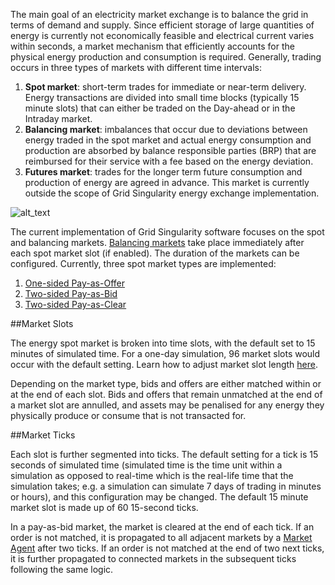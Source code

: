 The main goal of an electricity market exchange is to balance the grid in terms of demand and supply. Since efficient storage of large quantities of energy is currently not economically feasible and electrical current varies within seconds, a market mechanism that efficiently accounts for the physical energy production and consumption is required. Generally, trading occurs in three types of markets with different time intervals:

1. **Spot market**: short-term trades for immediate or near-term delivery. Energy transactions are divided into small time blocks (typically 15 minute slots) that can either be traded on the Day-ahead or in the Intraday market.
2. **Balancing market**: imbalances that occur due to deviations between energy traded in the spot market and actual energy consumption and production are absorbed by balance responsible parties (BRP) that are reimbursed for their service with a fee based on the energy deviation.
3. **Futures market**: trades for the longer term future consumption and production of energy are agreed in advance. This market is currently outside the scope of Grid Singularity energy exchange implementation.

![alt_text](img/markets-1.png)

The current implementation of Grid Singularity software focuses on the spot and balancing markets. [Balancing markets](market-types.md#balancing-market) take place immediately after each spot market slot (if enabled). The duration of the markets can be configured. Currently, three spot market types are implemented:

1. [One-sided Pay-as-Offer](market-types.md#one-sided-pay-as-offer-market)
2. [Two-sided Pay-as-Bid](market-types.md#two-sided-pay-as-bid-market)
3. [Two-sided Pay-as-Clear](market-types.md#two-sided-pay-as-clear-market)

##Market Slots

The energy spot market is broken into time slots, with the default set to 15 minutes of simulated time. For a one-day simulation, 96 market slots would occur with the default setting. Learn how to adjust market slot length [here](general-settings.md).

Depending on the market type, bids and offers are either matched within or at the end of each slot. Bids and offers that remain unmatched at the end of a market slot are annulled, and assets may be penalised for any energy they physically produce or consume that is not transacted for.

##Market Ticks

Each slot is further segmented into ticks. The default setting for a tick is 15 seconds of simulated time (simulated time is the time unit within a simulation as opposed to real-time which is the real-life time that the simulation takes; e.g. a simulation can simulate 7 days of trading in minutes or hours), and this configuration may be changed. The default 15 minute market slot is made up of 60 15-second ticks.

In a pay-as-bid market, the market is cleared at the end of each tick. If an order is not matched, it is propagated to all adjacent markets by a [Market Agent](trading-agents-and-strategies.md) after two ticks. If an order is not matched at the end of two next ticks, it is further propagated to connected markets in the subsequent ticks following the same logic.
